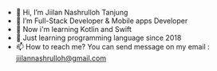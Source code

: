 - 👋 Hi, I’m Jiilan Nashrulloh Tanjung
- 👀 I’m Full-Stack Developer & Mobile apps Developer
- 🌱 Now i'm learning Kotlin and Swift
- 💞️ Just learning programming language since 2018
- 📫 How to reach me? You can send message on my email : jiilannashrulloh@gmail.com
<!---
JiilanTj/JiilanTj is a ✨ special ✨ repository because its `README.md` (this file) appears on your GitHub profile.
You can click the Preview link to take a look at your changes.
--->
